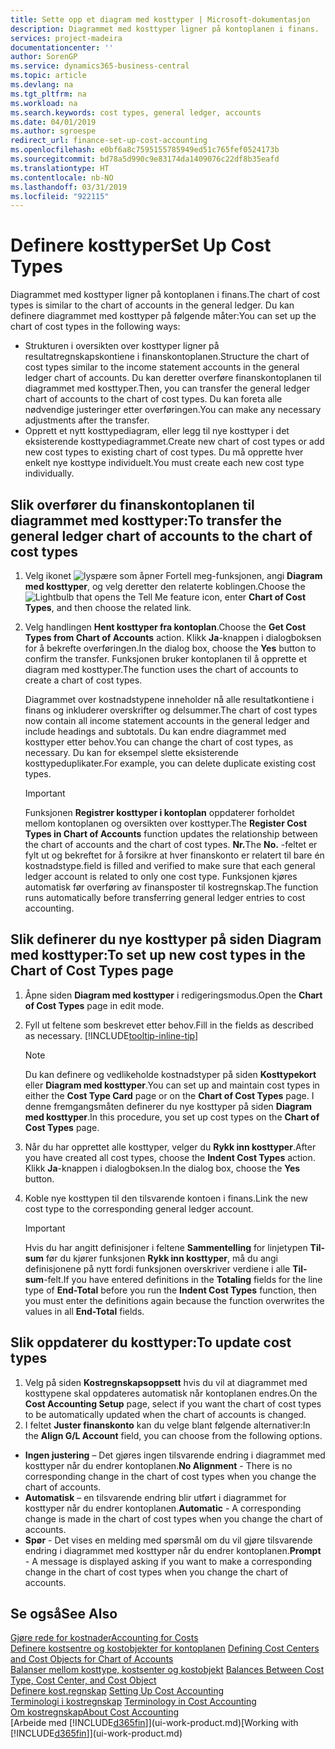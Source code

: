 ```yaml
---
title: Sette opp et diagram med kosttyper | Microsoft-dokumentasjon
description: Diagrammet med kosttyper ligner på kontoplanen i finans.
services: project-madeira
documentationcenter: ''
author: SorenGP
ms.service: dynamics365-business-central
ms.topic: article
ms.devlang: na
ms.tgt_pltfrm: na
ms.workload: na
ms.search.keywords: cost types, general ledger, accounts
ms.date: 04/01/2019
ms.author: sgroespe
redirect_url: finance-set-up-cost-accounting
ms.openlocfilehash: e0bf6a8c7595155785949ed51c765fef0524173b
ms.sourcegitcommit: bd78a5d990c9e83174da1409076c22df8b35eafd
ms.translationtype: HT
ms.contentlocale: nb-NO
ms.lasthandoff: 03/31/2019
ms.locfileid: "922115"
---
```

# <a name="set-up-cost-types"></a><span data-ttu-id="6ff60-103">Definere kosttyper</span><span class="sxs-lookup"><span data-stu-id="6ff60-103">Set Up Cost Types</span></span>
<span data-ttu-id="6ff60-104">Diagrammet med kosttyper ligner på kontoplanen i finans.</span><span class="sxs-lookup"><span data-stu-id="6ff60-104">The chart of cost types is similar to the chart of accounts in the general ledger.</span></span> <span data-ttu-id="6ff60-105">Du kan definere diagrammet med kosttyper på følgende måter:</span><span class="sxs-lookup"><span data-stu-id="6ff60-105">You can set up the chart of cost types in the following ways:</span></span>  

-   <span data-ttu-id="6ff60-106">Strukturen i oversikten over kosttyper ligner på resultatregnskapskontiene i finanskontoplanen.</span><span class="sxs-lookup"><span data-stu-id="6ff60-106">Structure the chart of cost types similar to the income statement accounts in the general ledger chart of accounts.</span></span> <span data-ttu-id="6ff60-107">Du kan deretter overføre finanskontoplanen til diagrammet med kosttyper.</span><span class="sxs-lookup"><span data-stu-id="6ff60-107">Then, you can transfer the general ledger chart of accounts to the chart of cost types.</span></span> <span data-ttu-id="6ff60-108">Du kan foreta alle nødvendige justeringer etter overføringen.</span><span class="sxs-lookup"><span data-stu-id="6ff60-108">You can make any necessary adjustments after the transfer.</span></span>  
-   <span data-ttu-id="6ff60-109">Opprett et nytt kosttypediagram, eller legg til nye kosttyper i det eksisterende kosttypediagrammet.</span><span class="sxs-lookup"><span data-stu-id="6ff60-109">Create new chart of cost types or add new cost types to existing chart of cost types.</span></span> <span data-ttu-id="6ff60-110">Du må opprette hver enkelt nye kosttype individuelt.</span><span class="sxs-lookup"><span data-stu-id="6ff60-110">You must create each new cost type individually.</span></span>  

## <a name="to-transfer-the-general-ledger-chart-of-accounts-to-the-chart-of-cost-types"></a><span data-ttu-id="6ff60-111">Slik overfører du finanskontoplanen til diagrammet med kosttyper:</span><span class="sxs-lookup"><span data-stu-id="6ff60-111">To transfer the general ledger chart of accounts to the chart of cost types</span></span>  
1.  <span data-ttu-id="6ff60-112">Velg ikonet ![lyspære som åpner Fortell meg-funksjonen](media/ui-search/search_small.png "Fortell hva du vil gjøre"), angi **Diagram med kosttyper**, og velg deretter den relaterte koblingen.</span><span class="sxs-lookup"><span data-stu-id="6ff60-112">Choose the ![Lightbulb that opens the Tell Me feature](media/ui-search/search_small.png "Tell me what you want to do") icon, enter **Chart of Cost Types**, and then choose the related link.</span></span>  
2.  <span data-ttu-id="6ff60-113">Velg handlingen **Hent kosttyper fra kontoplan**.</span><span class="sxs-lookup"><span data-stu-id="6ff60-113">Choose the **Get Cost Types from Chart of Accounts** action.</span></span> <span data-ttu-id="6ff60-114">Klikk **Ja**-knappen i dialogboksen for å bekrefte overføringen.</span><span class="sxs-lookup"><span data-stu-id="6ff60-114">In the dialog box, choose the **Yes** button to confirm the transfer.</span></span> <span data-ttu-id="6ff60-115">Funksjonen bruker kontoplanen til å opprette et diagram med kosttyper.</span><span class="sxs-lookup"><span data-stu-id="6ff60-115">The function uses the chart of accounts to create a chart of cost types.</span></span>  

    <span data-ttu-id="6ff60-116">Diagrammet over kostnadstypene inneholder nå alle resultatkontiene i finans og inkluderer overskrifter og delsummer.</span><span class="sxs-lookup"><span data-stu-id="6ff60-116">The chart of cost types now contain all income statement accounts in the general ledger and include headings and subtotals.</span></span> <span data-ttu-id="6ff60-117">Du kan endre diagrammet med kosttyper etter behov.</span><span class="sxs-lookup"><span data-stu-id="6ff60-117">You can change the chart of cost types, as necessary.</span></span> <span data-ttu-id="6ff60-118">Du kan for eksempel slette eksisterende kosttypeduplikater.</span><span class="sxs-lookup"><span data-stu-id="6ff60-118">For example, you can delete duplicate existing cost types.</span></span>  

    > [!IMPORTANT]  
    >  <span data-ttu-id="6ff60-119">Funksjonen **Registrer kosttyper i kontoplan** oppdaterer forholdet mellom kontoplanen og oversikten over kosttyper.</span><span class="sxs-lookup"><span data-stu-id="6ff60-119">The **Register Cost Types in Chart of Accounts** function updates the relationship between the chart of accounts and the chart of cost types.</span></span> <span data-ttu-id="6ff60-120">**Nr.**</span><span class="sxs-lookup"><span data-stu-id="6ff60-120">The **No.**</span></span> <span data-ttu-id="6ff60-121">-feltet er fylt ut og bekreftet for å forsikre at hver finanskonto er relatert til bare én kostnadstype.</span><span class="sxs-lookup"><span data-stu-id="6ff60-121">field is filled and verified to make sure that each general ledger account is related to only one cost type.</span></span> <span data-ttu-id="6ff60-122">Funksjonen kjøres automatisk før overføring av finansposter til kostregnskap.</span><span class="sxs-lookup"><span data-stu-id="6ff60-122">The function runs automatically before transferring general ledger entries to cost accounting.</span></span>  

## <a name="to-set-up-new-cost-types-in-the-chart-of-cost-types-page"></a><span data-ttu-id="6ff60-123">Slik definerer du nye kosttyper på siden Diagram med kosttyper:</span><span class="sxs-lookup"><span data-stu-id="6ff60-123">To set up new cost types in the Chart of Cost Types page</span></span>  
1.  <span data-ttu-id="6ff60-124">Åpne siden **Diagram med kosttyper** i redigeringsmodus.</span><span class="sxs-lookup"><span data-stu-id="6ff60-124">Open the **Chart of Cost Types** page in edit mode.</span></span>  
2.  <span data-ttu-id="6ff60-125">Fyll ut feltene som beskrevet etter behov.</span><span class="sxs-lookup"><span data-stu-id="6ff60-125">Fill in the fields as described as necessary.</span></span> [!INCLUDE[tooltip-inline-tip](includes/tooltip-inline-tip_md.md)]

    > [!NOTE]  
    >  <span data-ttu-id="6ff60-126">Du kan definere og vedlikeholde kostnadstyper på siden **Kosttypekort** eller **Diagram med kosttyper**.</span><span class="sxs-lookup"><span data-stu-id="6ff60-126">You can set up and maintain cost types in either the **Cost Type Card** page or on the **Chart of Cost Types** page.</span></span> <span data-ttu-id="6ff60-127">I denne fremgangsmåten definerer du nye kosttyper på siden **Diagram med kosttyper**.</span><span class="sxs-lookup"><span data-stu-id="6ff60-127">In this procedure, you set up cost types on the **Chart of Cost Types** page.</span></span>

3.  <span data-ttu-id="6ff60-128">Når du har opprettet alle kosttyper, velger du **Rykk inn kosttyper**.</span><span class="sxs-lookup"><span data-stu-id="6ff60-128">After you have created all cost types, choose the **Indent Cost Types** action.</span></span> <span data-ttu-id="6ff60-129">Klikk **Ja**-knappen i dialogboksen.</span><span class="sxs-lookup"><span data-stu-id="6ff60-129">In the dialog box, choose the **Yes** button.</span></span>  
4.  <span data-ttu-id="6ff60-130">Koble nye kosttypen til den tilsvarende kontoen i finans.</span><span class="sxs-lookup"><span data-stu-id="6ff60-130">Link the new cost type to the corresponding general ledger account.</span></span>  

    > [!IMPORTANT]  
    >  <span data-ttu-id="6ff60-131">Hvis du har angitt definisjoner i feltene **Sammentelling** for linjetypen **Til-sum** før du kjører funksjonen **Rykk inn kosttyper**, må du angi definisjonene på nytt fordi funksjonen overskriver verdiene i alle **Til-sum**-felt.</span><span class="sxs-lookup"><span data-stu-id="6ff60-131">If you have entered definitions in the **Totaling** fields for the line type of **End-Total** before you run the **Indent Cost Types** function, then you must enter the definitions again because the function overwrites the values in all **End-Total** fields.</span></span>  

## <a name="to-update-cost-types"></a><span data-ttu-id="6ff60-132">Slik oppdaterer du kosttyper:</span><span class="sxs-lookup"><span data-stu-id="6ff60-132">To update cost types</span></span>  
1.  <span data-ttu-id="6ff60-133">Velg på siden **Kostregnskapsoppsett** hvis du vil at diagrammet med kosttypene skal oppdateres automatisk når kontoplanen endres.</span><span class="sxs-lookup"><span data-stu-id="6ff60-133">On the **Cost Accounting Setup** page, select if you want the chart of cost types to be automatically updated when the chart of accounts is changed.</span></span>  
2.  <span data-ttu-id="6ff60-134">I feltet **Juster finanskonto** kan du velge blant følgende alternativer:</span><span class="sxs-lookup"><span data-stu-id="6ff60-134">In the **Align G/L Account** field, you can choose from the following options.</span></span>  

- <span data-ttu-id="6ff60-135">**Ingen justering** – Det gjøres ingen tilsvarende endring i diagrammet med kosttyper når du endrer kontoplanen.</span><span class="sxs-lookup"><span data-stu-id="6ff60-135">**No Alignment** - There is no corresponding change in the chart of cost types when you change the chart of accounts.</span></span>  
- <span data-ttu-id="6ff60-136">**Automatisk** – en tilsvarende endring blir utført i diagrammet for kosttyper når du endrer kontoplanen.</span><span class="sxs-lookup"><span data-stu-id="6ff60-136">**Automatic** - A corresponding change is made in the chart of cost types when you change the chart of accounts.</span></span>  
- <span data-ttu-id="6ff60-137">**Spør** - Det vises en melding med spørsmål om du vil gjøre tilsvarende endring i diagrammet med kosttyper når du endrer kontoplanen.</span><span class="sxs-lookup"><span data-stu-id="6ff60-137">**Prompt** - A message is displayed asking if you want to make a corresponding change in the chart of cost types when you change the chart of accounts.</span></span>  

## <a name="see-also"></a><span data-ttu-id="6ff60-138">Se også</span><span class="sxs-lookup"><span data-stu-id="6ff60-138">See Also</span></span>  
[<span data-ttu-id="6ff60-139">Gjøre rede for kostnader</span><span class="sxs-lookup"><span data-stu-id="6ff60-139">Accounting for Costs</span></span>](finance-manage-cost-accounting.md)  
<span data-ttu-id="6ff60-140">[Definere kostsentre og kostobjekter for kontoplanen](finance-defining-cost-centers-and-cost-objects-for-chart-of-accounts.md) </span><span class="sxs-lookup"><span data-stu-id="6ff60-140">[Defining Cost Centers and Cost Objects for Chart of Accounts](finance-defining-cost-centers-and-cost-objects-for-chart-of-accounts.md) </span></span>  
<span data-ttu-id="6ff60-141">[Balanser mellom kosttype, kostsenter og kostobjekt](finance-balances-between-cost-type-cost-center-and-cost-object.md) </span><span class="sxs-lookup"><span data-stu-id="6ff60-141">[Balances Between Cost Type, Cost Center, and Cost Object](finance-balances-between-cost-type-cost-center-and-cost-object.md) </span></span>  
<span data-ttu-id="6ff60-142">[Definere kost.regnskap](finance-set-up-cost-accounting.md) </span><span class="sxs-lookup"><span data-stu-id="6ff60-142">[Setting Up Cost Accounting](finance-set-up-cost-accounting.md) </span></span>  
<span data-ttu-id="6ff60-143">[Terminologi i kostregnskap](finance-terminology-in-cost-accounting.md) </span><span class="sxs-lookup"><span data-stu-id="6ff60-143">[Terminology in Cost Accounting](finance-terminology-in-cost-accounting.md) </span></span>  
[<span data-ttu-id="6ff60-144">Om kostregnskap</span><span class="sxs-lookup"><span data-stu-id="6ff60-144">About Cost Accounting</span></span>](finance-about-cost-accounting.md)  
<span data-ttu-id="6ff60-145">[Arbeide med [!INCLUDE[d365fin](includes/d365fin_md.md)]](ui-work-product.md)</span><span class="sxs-lookup"><span data-stu-id="6ff60-145">[Working with [!INCLUDE[d365fin](includes/d365fin_md.md)]](ui-work-product.md)</span></span>
